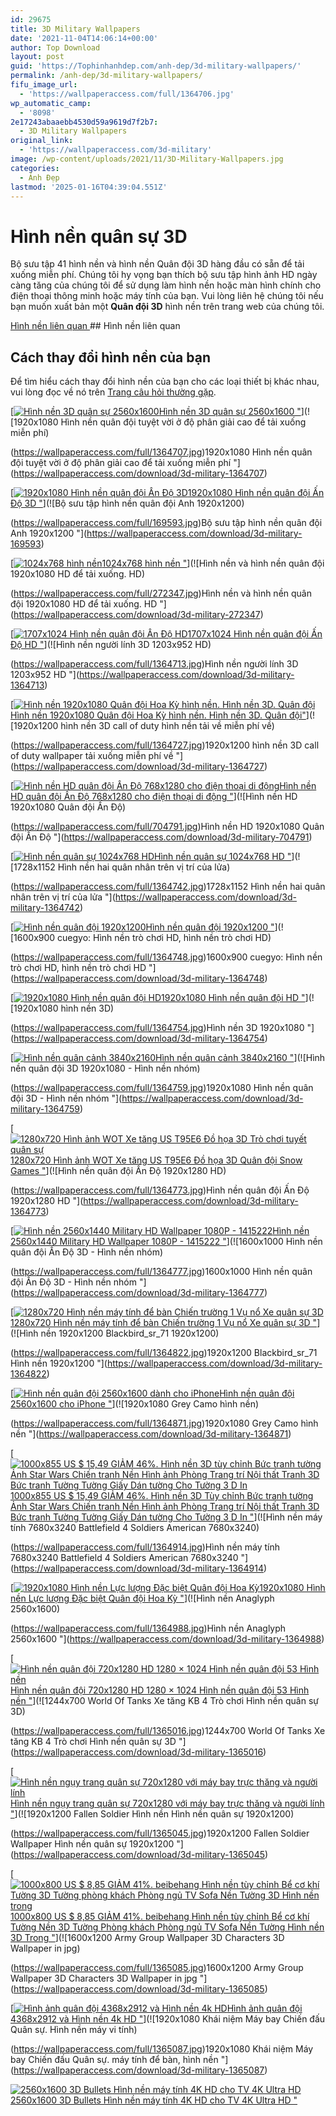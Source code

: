 ```yaml
---
id: 29675
title: 3D Military Wallpapers
date: '2021-11-04T14:06:14+00:00'
author: Top Download
layout: post
guid: 'https://Tophinhanhdep.com/anh-dep/3d-military-wallpapers/'
permalink: /anh-dep/3d-military-wallpapers/
fifu_image_url:
  - 'https://wallpaperaccess.com/full/1364706.jpg'
wp_automatic_camp:
  - '8098'
2e17243abaaebb4530d59a9619d7f2b7:
  - 3D Military Wallpapers
original_link:
  - 'https://wallpaperaccess.com/3d-military'
image: /wp-content/uploads/2021/11/3D-Military-Wallpapers.jpg
categories:
  - Ảnh Đẹp
lastmod: '2025-01-16T04:39:04.551Z'
---
```

# Hình nền quân sự 3D

Bộ sưu tập 41 hình nền và hình nền Quân đội 3D hàng đầu có sẵn để tải xuống miễn phí. Chúng tôi hy vọng bạn thích bộ sưu tập hình ảnh HD ngày càng tăng của chúng tôi để sử dụng làm hình nền hoặc màn hình chính cho điện thoại thông minh hoặc máy tính của bạn. Vui lòng liên hệ chúng tôi nếu bạn muốn xuất bản một **Quân đội 3D** hình nền trên trang web của chúng tôi.

[Hình nền liên quan ](#related) ## Hình nền liên quan

## Cách thay đổi hình nền của bạn

Để tìm hiểu cách thay đổi hình nền của bạn cho các loại thiết bị khác nhau, vui lòng đọc về nó trên [Trang câu hỏi thường gặp](https://tophinhanhdep.com/faq/).

  
[[![Hình nền 3D quân sự 2560x1600](https://wallpaperaccess.com/full/1364706.jpg)Hình nền 3D quân sự 2560x1600 "](https://wallpaperaccess.com/download/3d-military-1364706)](![1920x1080 Hình nền quân đội tuyệt vời ở độ phân giải cao để tải xuống miễn phí)

(https://wallpaperaccess.com/full/1364707.jpg)1920x1080 Hình nền quân đội tuyệt vời ở độ phân giải cao để tải xuống miễn phí "](https://wallpaperaccess.com/download/3d-military-1364707)

[[![1920x1080 Hình nền quân đội Ấn Độ 3D](https://wallpaperaccess.com/full/1364708.jpg)1920x1080 Hình nền quân đội Ấn Độ 3D "](https://wallpaperaccess.com/download/3d-military-1364708)](![Bộ sưu tập hình nền quân đội Anh 1920x1200)

(https://wallpaperaccess.com/full/169593.jpg)Bộ sưu tập hình nền quân đội Anh 1920x1200 "](https://wallpaperaccess.com/download/3d-military-169593)

[[![1024x768 hình nền](https://wallpaperaccess.com/full/1364709.jpg)1024x768 hình nền "](https://wallpaperaccess.com/download/3d-military-1364709)](![Hình nền và hình nền quân đội 1920x1080 HD để tải xuống.  HD)

(https://wallpaperaccess.com/full/272347.jpg)Hình nền và hình nền quân đội 1920x1080 HD để tải xuống. HD "](https://wallpaperaccess.com/download/3d-military-272347)

[[![1707x1024 Hình nền quân đội Ấn Độ HD](https://wallpaperaccess.com/full/1266768.jpg)1707x1024 Hình nền quân đội Ấn Độ HD "](https://wallpaperaccess.com/download/3d-military-1266768)](![Hình nền người lính 3D 1203x952 HD)

(https://wallpaperaccess.com/full/1364713.jpg)Hình nền người lính 3D 1203x952 HD "](https://wallpaperaccess.com/download/3d-military-1364713)

[[![Hình nền 1920x1080 Quân đội Hoa Kỳ hình nền.  Hình nền 3D.  Quân đội](https://wallpaperaccess.com/full/51293.jpg)Hình nền 1920x1080 Quân đội Hoa Kỳ hình nền. Hình nền 3D. Quân đội"](https://wallpaperaccess.com/download/3d-military-51293)](![1920x1200 hình nền 3D call of duty hình nền tải về miễn phí về)

(https://wallpaperaccess.com/full/1364727.jpg)1920x1200 hình nền 3D call of duty wallpaper tải xuống miễn phí về "](https://wallpaperaccess.com/download/3d-military-1364727)

[[![Hình nền HD quân đội Ấn Độ 768x1280 cho điện thoại di động](https://wallpaperaccess.com/full/916382.png)Hình nền HD quân đội Ấn Độ 768x1280 cho điện thoại di động "](https://wallpaperaccess.com/download/3d-military-916382)](![Hình nền HD 1920x1080 Quân đội Ấn Độ)

(https://wallpaperaccess.com/full/704791.jpg)Hình nền HD 1920x1080 Quân đội Ấn Độ "](https://wallpaperaccess.com/download/3d-military-704791)

[[![Hình nền quân sự 1024x768 HD](https://wallpaperaccess.com/full/1364733.jpg)Hình nền quân sự 1024x768 HD "](https://wallpaperaccess.com/download/3d-military-1364733)](![1728x1152 Hình nền hai quân nhân trên vị trí của lửa)

(https://wallpaperaccess.com/full/1364742.jpg)1728x1152 Hình nền hai quân nhân trên vị trí của lửa "](https://wallpaperaccess.com/download/3d-military-1364742)

[[![Hình nền quân đội 1920x1200](https://wallpaperaccess.com/full/1364747.jpg)Hình nền quân đội 1920x1200 "](https://wallpaperaccess.com/download/3d-military-1364747)](![1600x900 cuegyo: Hình nền trò chơi HD, hình nền trò chơi HD)

(https://wallpaperaccess.com/full/1364748.jpg)1600x900 cuegyo: Hình nền trò chơi HD, hình nền trò chơi HD "](https://wallpaperaccess.com/download/3d-military-1364748)

[[![1920x1080 Hình nền quân đội HD](https://wallpaperaccess.com/full/676705.jpg)1920x1080 Hình nền quân đội HD "](https://wallpaperaccess.com/download/3d-military-676705)](![1920x1080 hình nền 3D)

(https://wallpaperaccess.com/full/1364754.jpg)Hình nền 3D 1920x1080 "](https://wallpaperaccess.com/download/3d-military-1364754)

[[![Hình nền quân cảnh 3840x2160](https://wallpaperaccess.com/full/1364756.jpg)Hình nền quân cảnh 3840x2160 "](https://wallpaperaccess.com/download/3d-military-1364756)](![Hình nền quân đội 3D 1920x1080 - Hình nền nhóm)

(https://wallpaperaccess.com/full/1364759.jpg)1920x1080 Hình nền quân đội 3D - Hình nền nhóm "](https://wallpaperaccess.com/download/3d-military-1364759)

[[![1280x720 Hình ảnh WOT Xe tăng US T95E6 Đồ họa 3D Trò chơi tuyết quân sự](https://wallpaperaccess.com/full/1364762.jpg)1280x720 Hình ảnh WOT Xe tăng US T95E6 Đồ họa 3D Quân đội Snow Games "](https://wallpaperaccess.com/download/3d-military-1364762)](![Hình nền quân đội Ấn Độ 1920x1280 HD)

(https://wallpaperaccess.com/full/1364773.jpg)Hình nền quân đội Ấn Độ 1920x1280 HD "](https://wallpaperaccess.com/download/3d-military-1364773)

[[![Hình nền 2560x1440 Military HD Wallpaper 1080P - 1415222](https://wallpaperaccess.com/full/1364775.jpg)Hình nền 2560x1440 Military HD Wallpaper 1080P - 1415222 "](https://wallpaperaccess.com/download/3d-military-1364775)](![1600x1000 Hình nền quân đội Ấn Độ 3D - Hình nền nhóm)

(https://wallpaperaccess.com/full/1364777.jpg)1600x1000 Hình nền quân đội Ấn Độ 3D - Hình nền nhóm "](https://wallpaperaccess.com/download/3d-military-1364777)

[[![1280x720 Hình nền máy tính để bàn Chiến trường 1 Vụ nổ Xe quân sự 3D](https://wallpaperaccess.com/full/1364814.jpg)1280x720 Hình nền máy tính để bàn Chiến trường 1 Vụ nổ Xe quân sự 3D "](https://wallpaperaccess.com/download/3d-military-1364814)](![Hình nền 1920x1200 Blackbird_sr_71 1920x1200)

(https://wallpaperaccess.com/full/1364822.jpg)1920x1200 Blackbird\_sr\_71 Hình nền 1920x1200 "](https://wallpaperaccess.com/download/3d-military-1364822)

[[![Hình nền quân đội 2560x1600 dành cho iPhone](https://wallpaperaccess.com/full/1364834.jpg)Hình nền quân đội 2560x1600 cho iPhone "](https://wallpaperaccess.com/download/3d-military-1364834)](![1920x1080 Grey Camo hình nền)

(https://wallpaperaccess.com/full/1364871.jpg)1920x1080 Grey Camo hình nền "](https://wallpaperaccess.com/download/3d-military-1364871)

[[![1000x855 US $ 15,49 GIẢM 46%.  Hình nền 3D tùy chỉnh Bức tranh tường Ảnh Star Wars Chiến tranh Nền Hình ảnh Phòng Trang trí Nội thất Tranh 3D Bức tranh Tường Tường Giấy Dán tường Cho Tường 3 D In](https://wallpaperaccess.com/full/1364896.jpg)1000x855 US $ 15,49 GIẢM 46%. Hình nền 3D Tùy chỉnh Bức tranh tường Ảnh Star Wars Chiến tranh Nền Hình ảnh Phòng Trang trí Nội thất Tranh 3D Bức tranh Tường Tường Giấy Dán tường Cho Tường 3 D In "](https://wallpaperaccess.com/download/3d-military-1364896)](![Hình nền máy tính 7680x3240 Battlefield 4 Soldiers American 7680x3240)

(https://wallpaperaccess.com/full/1364914.jpg)Hình nền máy tính 7680x3240 Battlefield 4 Soldiers American 7680x3240 "](https://wallpaperaccess.com/download/3d-military-1364914)

[[![1920x1080 Hình nền Lực lượng Đặc biệt Quân đội Hoa Kỳ](https://wallpaperaccess.com/full/141051.jpg)1920x1080 Hình nền Lực lượng Đặc biệt Quân đội Hoa Kỳ "](https://wallpaperaccess.com/download/3d-military-141051)](![Hình nền Anaglyph 2560x1600)

(https://wallpaperaccess.com/full/1364988.jpg)Hình nền Anaglyph 2560x1600 "](https://wallpaperaccess.com/download/3d-military-1364988)

[[![Hình nền quân đội 720x1280 HD 1280 × 1024 Hình nền quân đội 53 Hình nền](https://wallpaperaccess.com/full/5690.jpg)Hình nền quân đội 720x1280 HD 1280 × 1024 Hình nền quân đội 53 Hình nền "](https://wallpaperaccess.com/download/3d-military-5690)](![1244x700 World Of Tanks Xe tăng KB 4 Trò chơi Hình nền quân sự 3D)

(https://wallpaperaccess.com/full/1365016.jpg)1244x700 World Of Tanks Xe tăng KB 4 Trò chơi Hình nền quân sự 3D "](https://wallpaperaccess.com/download/3d-military-1365016)

[[![Hình nền ngụy trang quân sự 720x1280 với máy bay trực thăng và người lính](https://wallpaperaccess.com/full/1365022.jpg)Hình nền ngụy trang quân sự 720x1280 với máy bay trực thăng và người lính "](https://wallpaperaccess.com/download/3d-military-1365022)](![1920x1200 Fallen Soldier Hình nền Hình nền quân sự 1920x1200)

(https://wallpaperaccess.com/full/1365045.jpg)1920x1200 Fallen Soldier Wallpaper Hình nền quân sự 1920x1200 "](https://wallpaperaccess.com/download/3d-military-1365045)

[[![1000x800 US $ 8,85 GIẢM 41%.  beibehang Hình nền tùy chỉnh Bể cơ khí Tường 3D Tường phòng khách Phòng ngủ TV Sofa Nền Tường 3D Hình nền trong](https://wallpaperaccess.com/full/1365054.jpg)1000x800 US $ 8,85 GIẢM 41%. beibehang Hình nền tùy chỉnh Bể cơ khí Tường Nền 3D Tường Phòng khách Phòng ngủ TV Sofa Nền Tường Hình nền 3D Trong "](https://wallpaperaccess.com/download/3d-military-1365054)](![1600x1200 Army Group Wallpaper 3D Characters 3D Wallpaper in jpg)

(https://wallpaperaccess.com/full/1365085.jpg)1600x1200 Army Group Wallpaper 3D Characters 3D Wallpaper in jpg "](https://wallpaperaccess.com/download/3d-military-1365085)

[[![Hình ảnh quân đội 4368x2912 và Hình nền 4k HD](https://wallpaperaccess.com/full/204761.jpg)Hình ảnh quân đội 4368x2912 và Hình nền 4k HD "](https://wallpaperaccess.com/download/3d-military-204761)](![1920x1080 Khái niệm Máy bay Chiến đấu Quân sự.  Hình nền máy vi tính)

(https://wallpaperaccess.com/full/1365087.jpg)1920x1080 Khái niệm Máy bay Chiến đấu Quân sự. máy tính để bàn, hình nền "](https://wallpaperaccess.com/download/3d-military-1365087)

[![2560x1600 3D Bullets Hình nền máy tính 4K HD cho TV 4K Ultra HD](https://wallpaperaccess.com/full/1365093.jpg)2560x1600 3D Bullets Hình nền máy tính 4K HD cho TV 4K Ultra HD "](https://wallpaperaccess.com/download/3d-military-1365093)
